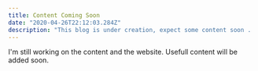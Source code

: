 ```yaml
---
title: Content Coming Soon
date: "2020-04-26T22:12:03.284Z"
description: "This blog is under creation, expect some content soon . . ."
---
```


I'm still working on the content and the website. Usefull content will be added soon.
